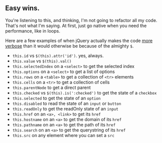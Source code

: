 ## Easy wins.

You're listening to this, and thinking, I'm not going to refactor all my code. That's not what I'm saying. At first, just go native when you need the performance, like in loops.

Here are a few examples of when jQuery actually makes the code [more verbose](http://www.doxdesk.com/img/updates/20091116-so-large.gif) than it would otherwise be because of the almighty `$`.

* `this.id` vs `$(this).attr('id')`. yes, always.
* `this.value` vs `$(this).val()`
* `this.selectedIndex` on a `<select>` to get the selected index
* `this.options` on a `<select>` to get a list of options
* `this.rows` on a `<table>` to get a collection of `<tr>` elements
* `this.cells` on a `<tr>` to get a collection of cells
* `this.parentNode` to get a direct parent
* `this.checked` vs `$(this).is(':checked')` to get the state of a `checkbox`
* `this.selected` to get the state of an `option`
* `this.disabled` to read the state of an `input` or `button`
* `this.readOnly` to get the readOnly state of an `input`
* `this.href` on an `<a>, <link>` to get its `href`
* `this.hostname` on an `<a>` to get the domain of its `href`
* `this.pathname` on an `<a>` to get the path of its `href`
* `this.search` on an `<a>` to get the querystring of its `href`
* `this.src` on any element where you can set a `src`